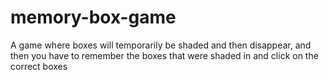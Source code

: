 # memory-box-game
A game where boxes will temporarily be shaded and then disappear, and then you have to remember the boxes that were shaded in and click on the correct boxes
